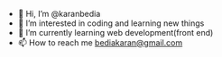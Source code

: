 - 👋 Hi, I’m @karanbedia
- 👀 I’m interested in coding and learning new things
- 🌱 I’m currently learning web development(front end)
- 📫 How to reach me bediakaran@gmail.com

<!---
karanbedia/karanbedia is a ✨ special ✨ repository because its `README.md` (this file) appears on your GitHub profile.
You can click the Preview link to take a look at your changes.
--->
